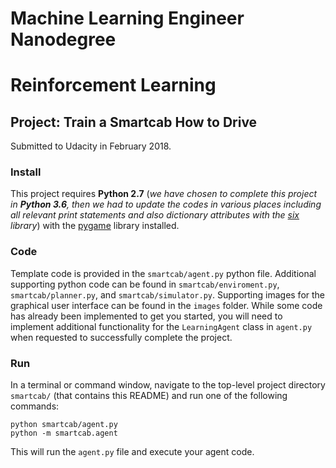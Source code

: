 # Machine Learning Engineer Nanodegree
# Reinforcement Learning
## Project: Train a Smartcab How to Drive

Submitted to Udacity in February 2018.

### Install

This project requires **Python 2.7** (*we have chosen to complete this project in **Python 3.6**, then we had to update the codes in various places including all 
relevant print statements and also dictionary attributes with the [six](https://pythonhosted.org/six/) library*) with the [pygame](https://www.pygame.org/wiki/GettingStarted
) library installed.

### Code

Template code is provided in the `smartcab/agent.py` python file. Additional supporting python code can be found in `smartcab/enviroment.py`, `smartcab/planner.py`, and `smartcab/simulator.py`. Supporting images for the graphical user interface can be found in the `images` folder. While some code has already been implemented to get you started, you will need to implement additional functionality for the `LearningAgent` class in `agent.py` when requested to successfully complete the project. 

### Run

In a terminal or command window, navigate to the top-level project directory `smartcab/` (that contains this README) and run one of the following commands:

```python smartcab/agent.py```  
```python -m smartcab.agent```

This will run the `agent.py` file and execute your agent code.
